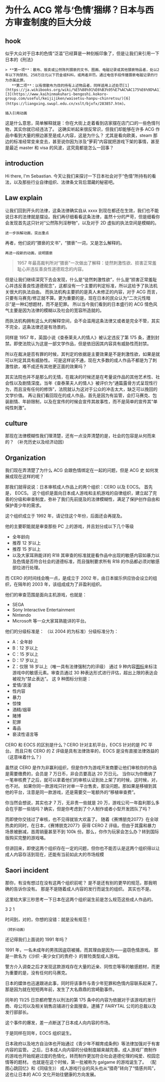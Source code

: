 
# 为什么 ACG 常与‘色情’捆绑？日本与西方审查制度的巨大分歧
## hook
似乎大众对于日本的色情“泛滥”已经算是一种刻板印象了，但是让我们来引用一下日本的《刑法》
```
> **第一项**：散布、贩卖或公然陈列猥亵的文书、图画、电磁记录或其他猥亵物品者，处以2年以下拘禁刑、250万日元以下罚金或科料，或两者并罚。通过电信手段传播猥亵电磁记录的行为亦属此罪。
   **第二项**：以有偿散布为目的持有上述物品者，同样适用上述处罚[1](https://ja.wikibooks.org/wiki/%E5%88%91%E6%B3%95%E7%AC%AC175%E6%9D%A1)[3](https://www.kaihinmakuhari-bengoshi.kokoro-group.com/useful/keijijiken/waisetsu-hanpu-chinretsu/)[6](https://liangxing.swupl.edu.cn/xslt/bjxfx/283857.htm)。

插入引用动画
```
这是什么意思，简单解释就是：你在大街上走着看到店家摆在店门口的一些色情刊物，其实你就已经违法了。
这确实听起来很反常识，但我们却能够在许多 ACG 作品中看到大量的擦边甚至是成人内容，这是为什么？
尤其是看向欧美，steam 那边的标准经常变来变去，甚至说你因为涉及“萝莉”内容就把游戏下架的事情，甚至是最近 master 和 visa 的风波，这究竟都是怎么一回事？
##  introduction
Hi there, I'm Sebastian.
今天让我们来探讨一下日本社会对于“色情”所持有的看法，以及那些行业自律组织、法律条文背后潜藏的秘密吧。
## Law explain 
让我们回到开头的法律，这条法律确实自从 xxxx 到现在都还在生效，我们也不能说日本的法律就是摆设。我们再仔细看看这条法律，虽然十分的严苛，但是细看你会发现首先这只针对“公然陈列淫秽物”，以及对于 2D 虚拟的执法空间是模糊的。
```
进一步拆解动画，突出重点
```
再者，他们说的“猥亵的文书”，“猥亵”一词，又是怎么解释的。
```
再进一段新的动画，说明猥亵
```
> 1957 年最高裁判所对“猥亵”一次做出了解释：徒然刺激性欲、损害正常羞耻心并违反善良性道德观念的内容。

但是让我们继续深究下去会发现，什么是“徒然刺激性欲”，什么是“损害正常羞耻心并违反善良性道德观念”，这都没有一个主要的判定标准，所以这给予了执法机关很大的执法自由。
而执法机构主要抓的是真人未修正的内容，对于 ACG 而言，只要有马赛克/修正就不算。更为重要的是，现在日本的民众认为“二次元性暗示”是一种幻想题材，而不是犯罪。
所以当今我们看到的日本盛行的 ACG 情色风气主要是因为法律的模糊以及社会的宽容所造就的。

而执法机构拥有这么大的解释空间，会不会滥用这条法律又或者是完全不管，其实不完全，这条法律还是有场景的。

同样是 1957 年，英国小说《查泰莱夫人的情人》被认定违反了第 175 条，遭到封禁。即使法院认为这是一部文学作品，但是依旧因其内容具有威胁性而封禁。

所以在裁决是否有罪的时候，其判定的依据是主要效果是不是刺激性欲，如果是就可以判定其具有威胁性。
可是这样说不通，现在大多数的成人作品不都是为了刺激性欲，难不成还有其他更正面的效果吗？

其实法院也并不是那么的无情，在裁决的时候还是在考量说作品的其他艺术性、社会性以及剧情深度。当年《查泰莱夫人的情人》被评价为“通篇露骨方式呈现性行为，而且没有任何的修饰”，法院就认为这对于公众的冲击太大，缺乏可以挽回的文学价值。
再让我们看回现在的成人作品，首先是因为有监管，会打马赛克、包装剧情、年龄限制，以及在宣传的时候会宣传其故事性，而不是简单的宣传其“单纯性刺激”。

## culture
那现在法律模糊性我们理清楚，还有一点没弄清楚的是，社会的包容是从何而来的？
（补充历史以及经济动因）

## Organization
我们现在弄清楚了为什么 ACG 会跟色情绑定在一起的问题，但是 ACG 史 如何发展成现在这样的呢？

那我们就得说说：日本审核成人作品上的两个组织：CERO 以及 EOCS。
首先是， EOCS。
这个组织是面向日本成人游戏和主机游戏的自律组织，建立起了完善的分级和审查制度，弥补了我们先前提及的法律模糊性，满足了保护创作自由和保护青少年的需求。

这个组织成立于 1992 年，请记住这个年份，后面还会再提及。

他的主要职能就是审查那些 PC 上的游戏，并且划分成以下几个等级
- 全年龄向
- 推荐 12 岁以上
- 推荐 15 岁以上
- 以及大家耳熟能详的 R18
其审查的标准就是看作品中出现的敏感内容如暴力以及色情是否符合社会的道德标准，而且强制要求所有 R18 的作品都必须对敏感部位进行处理。

而 CERO 的时间线会晚一点，是成立于 2002 年，由日本娱乐供应协会设立的组织，在隔年的 2003 年，该组成成为了非盈利组织。

他们的审查范围是面向主机游戏，也就是：
- SEGA
- Sony Interactive Entertainment
- Nintendo
- Microsoft
等一众大家耳熟能详的平台。

他们的分级标准是：
（以 2004 的为标准）分级标准分为：
- A：全年龄
- B：12 岁以上
- C：15 岁以上
- D：17 岁以上
- Z：仅限 18 岁以上（唯一具有法律强制力的评级）
通过 9 种内容[图标](https://en.wikipedia.org/wiki/Computer_Entertainment_Rating_Organization)来标注游戏中的敏感元素。审查员通过 30 种表达形式进行评估，超出上限的表达会被视为“禁止表达”。
这 9 种图标分别是：
- 爱情/浪漫
- 性内容
- 暴力
- 惊悚
- 酒精/烟草
- 赌博
- 犯罪
- 毒品
- 亵渎性语言等

CERO 和 EOCS 的区别是什么？CERO 针对主机平台，EOCS 针对的是 PC 平台。
而且只有 CERO 的 Z 评级是具有法律效率的，EOCS 是没有直接法律效益的（这意味着什么？）

虽然说 CERO 是作为非赢利组织，但是你作为游戏开发商要让他们审核你的作品是需要缴费的，会员是 7 万日币，非会员要高达 20 万日元。
当你以为你缴纳了一笔审核费了之后，就可以拿着他们的审核认证到处上架了的时候，这时候，对，也不对。
如果你同一款游戏只针对单一平台售卖，那没问题。那如果是移植到其他的平台，注意是同一款游戏，还是需要交一笔额外的“移植审查费”。

你当然会想说，其实也才 7 万，无非贵一些就是 20 万，游戏公司一年盈利那么多会在乎那一些钱吗？确实，但是你考虑到了个人制作或者小型开发团队了吗？

而即使你交钱过了审核，也不见得就皆大欢喜了。
随着《赛博朋克2077》在全球热卖的同时，在日本，《赛博朋克2077》获得 CERO Z 评级。但由于其露和暴力场景被删减，首周销量甚至不到 100k 份。那么，你作为玩家会怎么办？转到国际版购买完整的游戏咯。

但讲回来，即使这两个组织存在一定的问题，但你也不能否认是这两个组织得以让成人内容存活到现在，还能有当前如此大的市场规模

## Saori incident

那你，有没有想过在没有这两个组织前呢？
是不是还有别的更早的规范，那我明确的告诉你没有。
那是不是随着成人内容的发行而诞生的组织。
其实也不是。

这里给大家三秒思考一下日本在这两个组织诞生前是怎么规范这些成人作品的。

3
2
1

时间到，对的，你想的没错：就是没有规范！

```
（转折动画）
```


还记得我们上面说的 1991 年吗？

1991 年，一名未成年的男孩因盗窃被捕，而其理由是因为——盗窃色情游戏。
那是一款名为《沙织 -美少女们的贵府-》的冒险类型成人游戏。

警方介入调查之后才发现这款游戏存在大量的近亲、同性恋等等的敏感题材，而更为重要的是，没有任何的马赛克。

日本的媒体也迅速跟进此事，同时将该事件与青少年犯罪和色情内容联系起来了。那是因为就在短短两年前，发生了大名鼎鼎的宫崎勤事件。

同年的 11/25 日京都府警方以刑法的第 175 条中的内容为依据对于该游戏的发行商、母公司以及相关销售店铺进行全面搜查。逮捕了 FAIRYTAL 公司的总裁以及发行部部长。

这个事件的爆发，差一点断送了日本成人向内容的市场。

于是同样在同年，EOCS 组织诞生。

日本政府以及地方自治体也开始通过《青少年不糊育成条例》等法律加强对于有害内容的监管。
之后，日本成人向内容的分级制度越来越完善。成人游戏厂商制作的游戏也开始规避过度的色情化，转而制作更加符合社会道德伦理的纯爱、校园恋情等的题材。
也就是在这个时候，第一批被称为 galgame 的游戏诞生了。
（配图心跳回忆》和《同级生》）
成人游戏行业的风头也从“猎奇”转向了“情感共鸣”，这也让日本的 ACG 文化开始往健康的方向发展。

